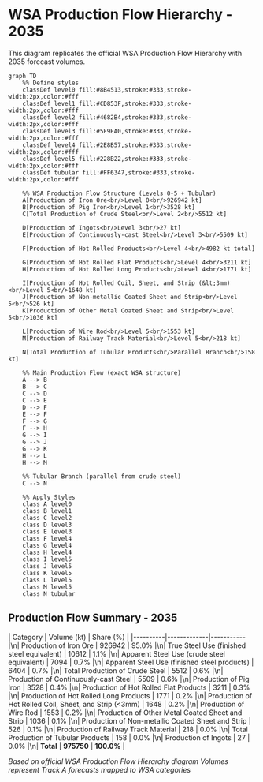 # WSA Production Flow Hierarchy - 2035

This diagram replicates the official WSA Production Flow Hierarchy with 2035 forecast volumes.

```mermaid
graph TD
    %% Define styles
    classDef level0 fill:#8B4513,stroke:#333,stroke-width:2px,color:#fff
    classDef level1 fill:#CD853F,stroke:#333,stroke-width:2px,color:#fff
    classDef level2 fill:#4682B4,stroke:#333,stroke-width:2px,color:#fff
    classDef level3 fill:#5F9EA0,stroke:#333,stroke-width:2px,color:#fff
    classDef level4 fill:#2E8B57,stroke:#333,stroke-width:2px,color:#fff
    classDef level5 fill:#228B22,stroke:#333,stroke-width:2px,color:#fff
    classDef tubular fill:#FF6347,stroke:#333,stroke-width:2px,color:#fff
    
    %% WSA Production Flow Structure (Levels 0-5 + Tubular)
    A[Production of Iron Ore<br/>Level 0<br/>926942 kt]
    B[Production of Pig Iron<br/>Level 1<br/>3528 kt]
    C[Total Production of Crude Steel<br/>Level 2<br/>5512 kt]
    
    D[Production of Ingots<br/>Level 3<br/>27 kt]
    E[Production of Continuously-cast Steel<br/>Level 3<br/>5509 kt]
    
    F[Production of Hot Rolled Products<br/>Level 4<br/>4982 kt total]
    
    G[Production of Hot Rolled Flat Products<br/>Level 4<br/>3211 kt]
    H[Production of Hot Rolled Long Products<br/>Level 4<br/>1771 kt]
    
    I[Production of Hot Rolled Coil, Sheet, and Strip (&lt;3mm)<br/>Level 5<br/>1648 kt]
    J[Production of Non-metallic Coated Sheet and Strip<br/>Level 5<br/>526 kt]
    K[Production of Other Metal Coated Sheet and Strip<br/>Level 5<br/>1036 kt]
    
    L[Production of Wire Rod<br/>Level 5<br/>1553 kt]
    M[Production of Railway Track Material<br/>Level 5<br/>218 kt]
    
    N[Total Production of Tubular Products<br/>Parallel Branch<br/>158 kt]
    
    %% Main Production Flow (exact WSA structure)
    A --> B
    B --> C
    C --> D
    C --> E
    D --> F
    E --> F
    F --> G
    F --> H
    G --> I
    G --> J
    G --> K
    H --> L
    H --> M
    
    %% Tubular Branch (parallel from crude steel)
    C --> N
    
    %% Apply Styles
    class A level0
    class B level1
    class C level2
    class D level3
    class E level3
    class F level4
    class G level4
    class H level4
    class I level5
    class J level5
    class K level5
    class L level5
    class M level5
    class N tubular
```

## Production Flow Summary - 2035

| Category | Volume (kt) | Share (%) |
|----------|-------------|-----------|\n| Production of Iron Ore | 926942 | 95.0% |\n| True Steel Use (finished steel equivalent) | 10612 | 1.1% |\n| Apparent Steel Use (crude steel equivalent) | 7094 | 0.7% |\n| Apparent Steel Use (finished steel products) | 6404 | 0.7% |\n| Total Production of Crude Steel | 5512 | 0.6% |\n| Production of Continuously-cast Steel | 5509 | 0.6% |\n| Production of Pig Iron | 3528 | 0.4% |\n| Production of Hot Rolled Flat Products | 3211 | 0.3% |\n| Production of Hot Rolled Long Products | 1771 | 0.2% |\n| Production of Hot Rolled Coil, Sheet, and Strip (<3mm) | 1648 | 0.2% |\n| Production of Wire Rod | 1553 | 0.2% |\n| Production of Other Metal Coated Sheet and Strip | 1036 | 0.1% |\n| Production of Non-metallic Coated Sheet and Strip | 526 | 0.1% |\n| Production of Railway Track Material | 218 | 0.0% |\n| Total Production of Tubular Products | 158 | 0.0% |\n| Production of Ingots | 27 | 0.0% |\n| **Total** | **975750** | **100.0%** |

*Based on official WSA Production Flow Hierarchy diagram*
*Volumes represent Track A forecasts mapped to WSA categories*

